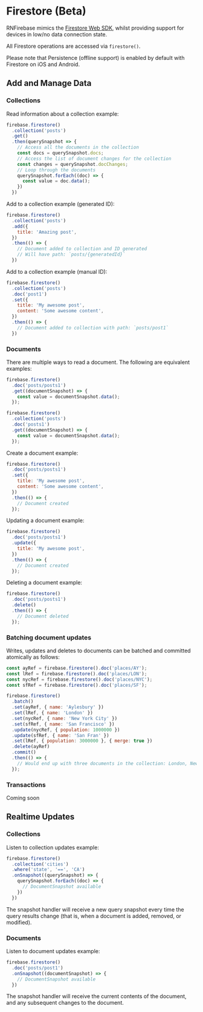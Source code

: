 
# Firestore (Beta)

RNFirebase mimics the [Firestore Web SDK](https://firebase.google.com/docs/database/web/read-and-write), whilst
providing support for devices in low/no data connection state.

All Firestore operations are accessed via `firestore()`.

Please note that Persistence (offline support) is enabled by default with Firestore on iOS and Android.

## Add and Manage Data

### Collections

Read information about a collection example:
```javascript
firebase.firestore()
  .collection('posts')
  .get()
  .then(querySnapshot => {
    // Access all the documents in the collection
    const docs = querySnapshot.docs;
    // Access the list of document changes for the collection
    const changes = querySnapshot.docChanges;
    // Loop through the documents
    querySnapshot.forEach((doc) => {
      const value = doc.data();
    })
  })
```

Add to a collection example (generated ID):
```javascript
firebase.firestore()
  .collection('posts')
  .add({
    title: 'Amazing post',
  })
  .then(() => {
    // Document added to collection and ID generated
    // Will have path: `posts/{generatedId}`
  })
```

Add to a collection example (manual ID):
```javascript
firebase.firestore()
  .collection('posts')
  .doc('post1')
  .set({
    title: 'My awesome post',
    content: 'Some awesome content',
  })
  .then(() => {
    // Document added to collection with path: `posts/post1`
  })
```

### Documents

There are multiple ways to read a document.  The following are equivalent examples:
```javascript
firebase.firestore()
  .doc('posts/posts1')
  .get((documentSnapshot) => {
    const value = documentSnapshot.data();
  });

firebase.firestore()
  .collection('posts')
  .doc('posts1')
  .get((documentSnapshot) => {
    const value = documentSnapshot.data();
  });
```

Create a document example:
```javascript
firebase.firestore()
  .doc('posts/posts1')
  .set({
    title: 'My awesome post',
    content: 'Some awesome content',
  })
  .then(() => {
    // Document created
  });
```

Updating a document example:
```javascript
firebase.firestore()
  .doc('posts/posts1')
  .update({
    title: 'My awesome post',
  })
  .then(() => {
    // Document created
  });
```

Deleting a document example:
```javascript
firebase.firestore()
  .doc('posts/posts1')
  .delete()
  .then(() => {
    // Document deleted
  });
```

### Batching document updates

Writes, updates and deletes to documents can be batched and committed atomically as follows:

```javascript
const ayRef = firebase.firestore().doc('places/AY');
const lRef = firebase.firestore().doc('places/LON');
const nycRef = firebase.firestore().doc('places/NYC');
const sfRef = firebase.firestore().doc('places/SF');

firebase.firestore()
  .batch()
  .set(ayRef, { name: 'Aylesbury' })
  .set(lRef, { name: 'London' })
  .set(nycRef, { name: 'New York City' })
  .set(sfRef, { name: 'San Francisco' })
  .update(nycRef, { population: 1000000 })
  .update(sfRef, { name: 'San Fran' })
  .set(lRef, { population: 3000000 }, { merge: true })
  .delete(ayRef)
  .commit()
  .then(() => {
    // Would end up with three documents in the collection: London, New York City and San Francisco
  });
```

### Transactions

Coming soon

## Realtime Updates

### Collections

Listen to collection updates example:
```javascript
firebase.firestore()
  .collection('cities')
  .where('state', '==', 'CA')
  .onSnapshot((querySnapshot) => {
    querySnapshot.forEach((doc) => {
      // DocumentSnapshot available
    })
  })
```

The snapshot handler will receive a new query snapshot every time the query results change (that is, when a document is added, removed, or modified).

### Documents

Listen to document updates example:
```javascript
firebase.firestore()
  .doc('posts/post1')
  .onSnapshot((documentSnapshot) => {
    // DocumentSnapshot available
  })
```

The snapshot handler will receive the current contents of the document, and any subsequent changes to the document.
